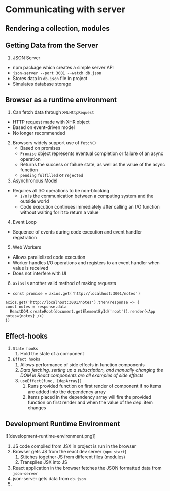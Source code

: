 # Communicating with server

## Rendering a collection, modules

## Getting Data from the Server
1. JSON Server
  - npm package which creates a simple server API
  - `json-server --port 3001 --watch db.json`
  - Stores data in `db.json` file in project
  - Simulates database storage

## Browser as a runtime environment
1. Can fetch data through `XMLHttpRequest`
  - HTTP request made with XHR object
  - Based on event-driven model
  - No longer recommended
2. Browsers widely support use of `fetch()`
    - Based on promises
    - `Promise` object represents eventual completion or failure of an async operation
    - Returns the success or failure state, as well as the value of the async function
    - `pending` `fulfilled` or `rejected`
3. Asynchronous Model
  - Requires all I/O operations to be non-blocking
  	- `I/O` is the communication between a computing system and the outside world
	- Code execution continues immediately after calling an I/O function without waiting for it to return a value
4. Event Loop
  - Sequence of events during code execution and event handler registration
5. Web Workers
  - Allows parallelized code execution 
  - Worker handles I/O operations and registers to an event handler when value is received 
  - Does not interfere with UI 
6. `axios` is another valid method of making requests
  - `const promise = axios.get('http://localhost:3001/notes')`
  ```
  axios.get('http://localhost:3001/notes').then(response => {
  const notes = response.data
    ReactDOM.createRoot(document.getElementById('root')).render(<App notes={notes} />)
  })
  ```

## Effect-hooks
1. `State hooks` 
	1. Hold the state of a component
2. `Effect hooks`
	1. Allows performance of side effects in function components 
	2. _Data fetching, setting up a subscription, and manually changing the DOM in React components are all examples of side effects_
	3. `useEffect(func, [depArray])`
		1. Runs provided function on first render of component if no items are added into the dependency array
		2. Items placed in the dependency array will fire the provided function on first render and when the value of the dep. item changes

## Development Runtime Environment
![[development-runtime-environment.png]]

1. JS code compiled from JSX in project is run in the browser
2. Browser gets JS from the react dev server (`npm start`)
	1. Stitches together JS from different files (modules)
	2. Transpiles JSX into JS 
3. React application in the browser fetches the JSON formatted data from `json-server` 
4. json-server gets data from `db.json`
5. 